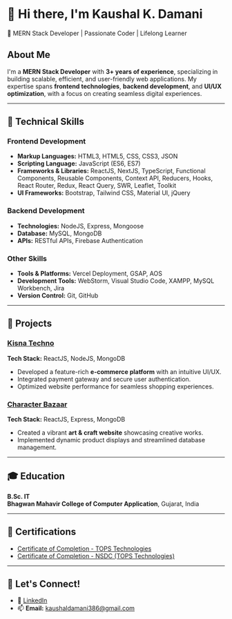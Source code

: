 # 👋 Hi there, I'm Kaushal K. Damani  
🚀 MERN Stack Developer | Passionate Coder | Lifelong Learner  

## About Me  
I'm a **MERN Stack Developer** with **3+ years of experience**, specializing in building scalable, efficient, and user-friendly web applications. My expertise spans **frontend technologies**, **backend development**, and **UI/UX optimization**, with a focus on creating seamless digital experiences.

---

## 🔧 **Technical Skills**  

### **Frontend Development**  
- **Markup Languages:** HTML3, HTML5, CSS, CSS3, JSON  
- **Scripting Language:** JavaScript (ES6, ES7)  
- **Frameworks & Libraries:** ReactJS, NextJS, TypeScript, Functional Components, Reusable Components, Context API, Reducers, Hooks, React Router, Redux, React Query, SWR, Leaflet, Toolkit  
- **UI Frameworks:** Bootstrap, Tailwind CSS, Material UI, jQuery  

### **Backend Development**  
- **Technologies:** NodeJS, Express, Mongoose  
- **Database:** MySQL, MongoDB  
- **APIs:** RESTful APIs, Firebase Authentication  

### **Other Skills**  
- **Tools & Platforms:** Vercel Deployment, GSAP, AOS  
- **Development Tools:** WebStorm, Visual Studio Code, XAMPP, MySQL Workbench, Jira  
- **Version Control:** Git, GitHub  

---

## 🌟 **Projects**  

### [Kisna Techno](https://www.kisnatechno.com/)  
**Tech Stack:** ReactJS, NodeJS, MongoDB  
- Developed a feature-rich **e-commerce platform** with an intuitive UI/UX.  
- Integrated payment gateway and secure user authentication.  
- Optimized website performance for seamless shopping experiences.  

### [Character Bazaar](https://www.characterbazaar.com/)  
**Tech Stack:** ReactJS, Express, MongoDB  
- Created a vibrant **art & craft website** showcasing creative works.  
- Implemented dynamic product displays and streamlined database management.  

---

## 🎓 **Education**  
**B.Sc. IT**  
**Bhagwan Mahavir College of Computer Application**, Gujarat, India  

---

## 📜 **Certifications**  
- [Certificate of Completion - TOPS Technologies](https://tops-int.com/certificate/kaushal-1806)  
- [Certificate of Completion - NSDC (TOPS Technologies)](https://tops-int.com/certificate/nsdc/kaushal-1806)  

---

## 🤝 **Let's Connect!**  
- 💼 [LinkedIn](https://www.linkedin.com/in/kaushal-damani-b89747232/)  
- 📫 **Email:** kaushaldamani386@gmail.com  
